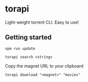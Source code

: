 # torapi

Light-weight torrent CLI. Easy to use!

## Getting started

`npm run update`

`torapi search <string>`

Copy the magnet URL to your clipboard

`torapi download "<magnet>" "movies"`
